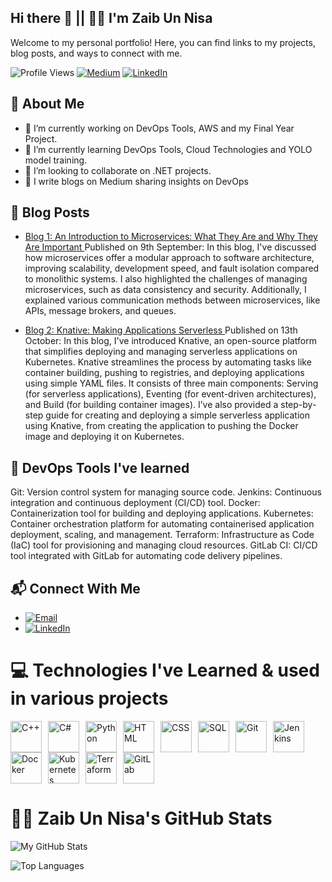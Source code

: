 ## Hi there 👋 || 👩‍💻 I'm Zaib Un Nisa
 Welcome to my personal portfolio! Here, you can find links to my projects, blog posts, and ways to connect with me.

![Profile Views](https://komarev.com/ghpvc/?username=zaibunnisaq&color=green)
[![Medium](https://img.shields.io/badge/Medium-Follow-black?style=flat&logo=medium)](https://medium.com/@zaibunnisachd)
[![LinkedIn](https://img.shields.io/badge/LinkedIn-Connect-blue?style=flat&logo=linkedin)](https://www.linkedin.com/in/zaibunnisachd/)

## 🌟 About Me
- 🔭 I’m currently working on DevOps Tools, AWS and my Final Year Project.
- 🌱 I’m currently learning DevOps Tools, Cloud Technologies and YOLO model training.
- 👯 I’m looking to collaborate on .NET projects.
- 📝 I write blogs on Medium sharing insights on DevOps

## 📝 Blog Posts
- [Blog 1: An Introduction to Microservices: What They Are and Why They Are Important ](https://medium.com/@zaibunnisachd/an-introduction-to-microservices-what-they-are-and-why-they-are-important-22b9c9aa8194)
Published on 9th September: In this blog, I've discussed how microservices offer a modular approach to software architecture, improving scalability, development speed, and fault isolation compared to monolithic systems. I also highlighted the challenges of managing microservices, such as data consistency and security. Additionally, I explained various communication methods between microservices, like APIs, message brokers, and queues.
  
- [Blog 2: Knative: Making Applications Serverless ](https://medium.com/@zaibunnisachd/knative-making-applications-serverless-a5e6239c9096)
Published on 13th October: In this blog, I've introduced Knative, an open-source platform that simplifies deploying and managing serverless applications on Kubernetes. Knative streamlines the process by automating tasks like container building, pushing to registries, and deploying applications using simple YAML files. It consists of three main components: Serving (for serverless applications), Eventing (for event-driven architectures), and Build (for building container images). I’ve also provided a step-by-step guide for creating and deploying a simple serverless application using Knative, from creating the application to pushing the Docker image and deploying it on Kubernetes.

## 📖 DevOps Tools I've learned

Git: Version control system for managing source code.
Jenkins: Continuous integration and continuous deployment (CI/CD) tool.
Docker: Containerization tool for building and deploying applications.
Kubernetes: Container orchestration platform for automating containerised application deployment, scaling, and management.
Terraform: Infrastructure as Code (IaC) tool for provisioning and managing cloud resources.
GitLab CI: CI/CD tool integrated with GitLab for automating code delivery pipelines.

## 📬 Connect With Me

- [![Email](https://img.shields.io/badge/Email-Contact-red?style=flat&logo=gmail)](mailto:i210383@nu.edu.pk)
- [![LinkedIn](https://img.shields.io/badge/LinkedIn-Connect-blue?style=flat&logo=linkedin)](https://www.linkedin.com/in/zaibunnisachd/)

# 💻 Technologies I've Learned & used in various projects

<div style="display: flex; flex-wrap: wrap;">
  <img src="https://cdn.jsdelivr.net/gh/devicons/devicon/icons/cplusplus/cplusplus-original.svg" alt="C++" width="50" style="margin-right: 10px;"/>
  <img src="https://cdn.jsdelivr.net/gh/devicons/devicon/icons/csharp/csharp-original.svg" alt="C#" width="50" style="margin-right: 10px;"/>
  <img src="https://cdn.jsdelivr.net/gh/devicons/devicon/icons/python/python-original.svg" alt="Python" width="50" style="margin-right: 10px;"/>
  <img src="https://cdn.jsdelivr.net/gh/devicons/devicon/icons/html5/html5-original.svg" alt="HTML" width="50" style="margin-right: 10px;"/>
  <img src="https://cdn.jsdelivr.net/gh/devicons/devicon/icons/css3/css3-original.svg" alt="CSS" width="50" style="margin-right: 10px;"/>
  <img src="https://cdn.jsdelivr.net/gh/devicons/devicon/icons/mysql/mysql-original.svg" alt="SQL" width="50" style="margin-right: 10px;"/>
  <img src="https://cdn.jsdelivr.net/gh/devicons/devicon/icons/git/git-original.svg" alt="Git" width="50" style="margin-right: 10px;"/>
  <img src="https://cdn.jsdelivr.net/gh/devicons/devicon/icons/jenkins/jenkins-original.svg" alt="Jenkins" width="50" style="margin-right: 10px;"/>
  <img src="https://cdn.jsdelivr.net/gh/devicons/devicon/icons/docker/docker-original.svg" alt="Docker" width="50" style="margin-right: 10px;"/>
  <img src="https://cdn.jsdelivr.net/gh/devicons/devicon/icons/kubernetes/kubernetes-plain.svg" alt="Kubernetes" width="50" style="margin-right: 10px;"/>
  <img src="https://cdn.jsdelivr.net/gh/devicons/devicon/icons/terraform/terraform-original.svg" alt="Terraform" width="50" style="margin-right: 10px;"/>
  <img src="https://cdn.jsdelivr.net/gh/devicons/devicon/icons/gitlab/gitlab-original.svg" alt="GitLab" width="50" style="margin-right: 10px;"/>
</div>


# 👩‍💻 Zaib Un Nisa's GitHub Stats

![My GitHub Stats](https://github-readme-stats.vercel.app/api?username=zaibunnisaq&show_icons=true&count_private=true&hide=prs&theme=radical)

![Top Languages](https://github-readme-stats.vercel.app/api/top-langs/?username=zaibunnisaq&langs_count=10&layout=compact)


